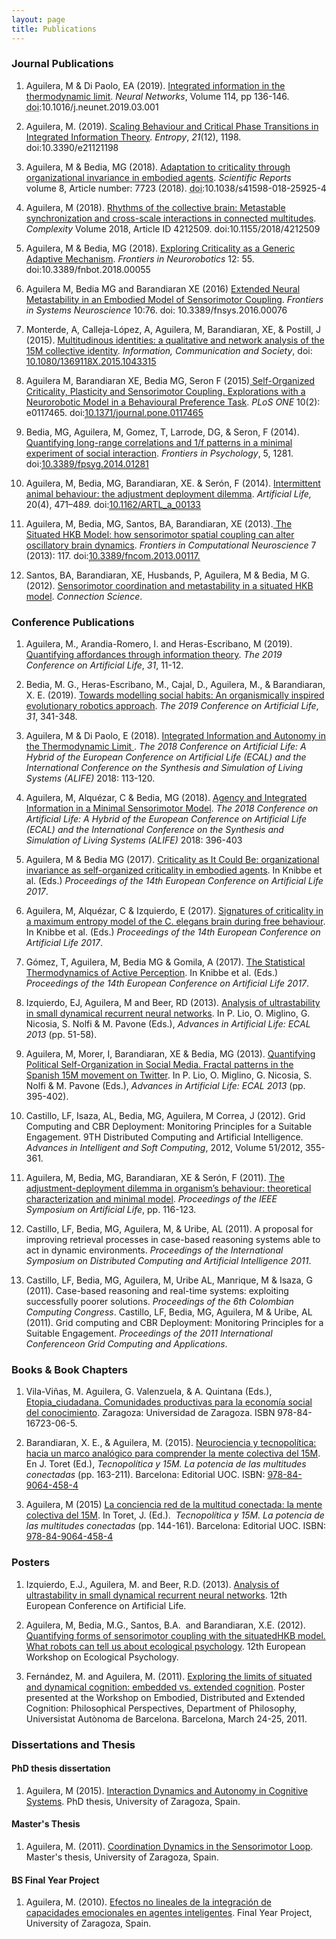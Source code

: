 ```yaml
---
layout: page
title: Publications
---
```


### Journal Publications

1. Aguilera, M &amp; Di Paolo, EA (2019). <a href="https://doi.org/10.1016/j.neunet.2019.03.001" target="_blank" rel="noopener noreferrer">Integrated information in the thermodynamic limit</a>. <i>Neural Networks</i>, Volume 114, pp 136-146. <abbr title="Digital Object Identifier">doi</abbr>:10.1016/j.neunet.2019.03.001

1. Aguilera, M. (2019). <a href="https://www.mdpi.com/1099-4300/21/12/1198" target="_blank" rel="noopener">Scaling Behaviour and Critical Phase Transitions in Integrated Information Theory</a>. <i>Entropy</i>, <i>21</i>(12), 1198. doi:10.3390/e21121198

1. Aguilera, M &amp; Bedia, MG (2018). <a href="https://www.nature.com/articles/s41598-018-25925-4#Abs1" target="_blank" rel="noopener noreferrer">Adaptation to criticality through organizational invariance in embodied agents</a>. <i>Scientific Reports </i> volume 8, Article number: 7723 (2018). <abbr title="Digital Object Identifier">doi</abbr>:10.1038/s41598-018-25925-4

1. Aguilera, M (2018). <a href="https://www.hindawi.com/journals/complexity/2018/4212509/" target="_blank" rel="noopener noreferrer">Rhythms of the collective brain: Metastable synchronization and cross-scale interactions in connected multitudes</a>.<em> Complexity</em> Volume 2018, Article ID 4212509. doi:10.1155/2018/4212509

1. Aguilera, M &amp; Bedia, MG (2018). <a href="https://doi.org/10.3389/fnbot.2018.00055">Exploring Criticality as a Generic Adaptive Mechanism</a>.<em> Frontiers in Neurorobotics</em> 12: 55. doi:10.3389/fnbot.2018.00055

1. Aguilera M, Bedia MG and Barandiaran XE (2016) <a href="http://journal.frontiersin.org/article/10.3389/fnsys.2016.00076/pdf">Extended Neural Metastability in an Embodied Model of Sensorimotor Coupling</a>. <em>Frontiers in Systems Neuroscience</em> 10:76. doi: 10.3389/fnsys.2016.00076

1. Monterde, A, Calleja-López, A, Aguilera, M, Barandiaran, XE, &amp; Postill, J (2015). <a href="https://maguilera0.files.wordpress.com/2015/11/monterde_etal_2015_multitudinous_identities.pdf" target="_blank" rel="noopener noreferrer">Multitudinous identities: a qualitative and network analysis of the 15M collective identity</a>. <em>Information, Communication and Society</em>, doi: <a class="libx-autolink" title="DOI was not found" href="http://roble.unizar.es:4550/resserv?__char_set=utf8&amp;id=doi:10.1080/1369118X.2015.1043315&amp;sid=libx&amp;genre=article">10.1080/1369118X.2015.1043315</a>

1. Aguilera M, Barandiaran XE, Bedia MG, Seron F (2015)<a href="https://maguilera0.files.wordpress.com/2015/03/journal-pone-0117465.pdf" target="_blank" rel="noopener noreferrer"> Self-Organized Criticality, Plasticity and Sensorimotor Coupling. Explorations with a Neurorobotic Model in a Behavioural Preference Task</a>. <em>PLoS ONE</em> 10(2): e0117465. doi:<a class="libx-autolink" style="border-bottom:1px dotted;" title="libx-autolink" href="http://roble.unizar.es:4550/resserv?__char_set=utf8&amp;id=doi:10.1371/journal.pone.0117465&amp;sid=libx&amp;genre=article">10.1371/journal.pone.0117465</a>

1. Bedia, MG, Aguilera, M, Gomez, T, Larrode, DG, &amp; Seron, F (2014). <a href="https://maguilera0.files.wordpress.com/2014/11/fpsyg-05-01281.pdf" target="_blank" rel="noopener noreferrer">Quantifying long-range correlations and 1/f patterns in a minimal experiment of social interaction</a>. <em>Frontiers in Psychology</em>, 5, 1281. doi:<a class="libx-autolink" style="border-bottom:1px dotted;" title="libx-autolink" href="http://roble.unizar.es:4550/resserv?__char_set=utf8&amp;id=doi:10.3389/fpsyg.2014.01281&amp;sid=libx&amp;genre=article">10.3389/fpsyg.2014.01281</a>

1. Aguilera, M, Bedia, MG, Barandiaran, XE. &amp; Serón, F (2014). <a href="https://maguilera0.files.wordpress.com/2012/11/adjustment-deployment-dilemma.pdf">Intermittent animal behaviour: the adjustment deployment dilemma</a>.<em> Artificial Life, </em>20(4), 471–48<em>9. </em>doi:<a class="libx-autolink" style="border-bottom:1px dotted;" title="libx-autolink" href="http://roble.unizar.es:4550/resserv?__char_set=utf8&amp;id=doi:10.1162/ARTL_a_00133&amp;sid=libx&amp;genre=article">10.1162/ARTL_a_00133</a>

1. Aguilera, M, Bedia, MG, Santos, BA, Barandiaran, XE (2013).<a href="http://maguilera0.files.wordpress.com/2012/11/fncom-07-00117.pdf" target="_blank" rel="noopener noreferrer"> The Situated HKB Model: how sensorimotor spatial coupling can alter oscillatory brain dynamics</a>. <i>Frontiers in Computational Neuroscience</i> 7 (2013): 117. doi:<a class="libx-autolink" style="border-bottom:1px dotted;" title="libx-autolink" href="http://roble.unizar.es:4550/resserv?__char_set=utf8&amp;id=doi:10.3389/fncom.2013.00117&amp;sid=libx&amp;genre=article">10.3389/fncom.2013.00117.</a>

1. Santos, BA, Barandiaran, XE, Husbands, P, Aguilera, M &amp; Bedia, M G. (2012). <a href="http://maguilera0.files.wordpress.com/2013/06/metastability_situated-hkb_connection-science.pdf" target="_blank" rel="noopener noreferrer">Sensorimotor coordination and metastability in a situated HKB model</a>. <em>Connection Science</em>.


### Conference Publications

1. Aguilera, M., Arandia-Romero, I. and Heras-Escribano, M (2019). <a href="https://doi.org/10.1162/isal_a_00136" target="_blank" rel="noopener">Quantifying affordances through information theory</a>. <i>The 2019 Conference on Artificial Life</i>, <i>31</i>, 11-12.

1. Bedia, M. G., Heras-Escribano, M., Cajal, D., Aguilera, M., &amp; Barandiaran, X. E. (2019). <a href="https://doi.org/10.1162/isal_a_00185" target="_blank" rel="noopener">Towards modelling social habits: An organismically inspired evolutionary robotics approach</a>. <i>The 2019 Conference on Artificial Life</i>, <i>31</i>, 341-348.

1. Aguilera, M &amp; Di Paolo, E (2018). <a href="https://www.mitpressjournals.org/doi/abs/10.1162/isal_a_00030" target="_blank" rel="noopener noreferrer">Integrated Information and Autonomy in the Thermodynamic Limit </a>. <em>The 2018 Conference on Artificial Life: A Hybrid of the European Conference on Artificial Life (ECAL) and the International Conference on the Synthesis and Simulation of Living Systems (ALIFE)</em> 2018: 113-120.

1. Aguilera, M, Alquézar, C &amp; Bedia, MG (2018). <a href="https://www.mitpressjournals.org/doi/abs/10.1162/isal_a_00077" target="_blank" rel="noopener noreferrer">Agency and Integrated Information in a Minimal Sensorimotor Model</a>. <em>The 2018 Conference on Artificial Life: A Hybrid of the European Conference on Artificial Life (ECAL) and the International Conference on the Synthesis and Simulation of Living Systems (ALIFE)</em> 2018: 396-403

1. Aguilera, M &amp; Bedia MG (2017). <a href="http://cognet.mit.edu/sites/default/files/journalpdfs/ecal_a_009.pdf" target="_blank" rel="noopener noreferrer">Criticality as It Could Be: organizational invariance as self-organized criticality in embodied agents</a>. In Knibbe et al. (Eds.) <em>Proceedings of the 14th European Conference on Artificial Life 2017</em>.

1. Aguilera, M, Alquézar, C &amp; Izquierdo, E (2017). <a href="http://cognet.mit.edu/sites/default/files/journalpdfs/ecal_a_010.pdf" target="_blank" rel="noopener noreferrer">Signatures of criticality in a maximum entropy model of the C. elegans brain during free behaviour</a>. In Knibbe et al. (Eds.) <em>Proceedings of the 14th European Conference on Artificial Life 2017</em>.

1. Gómez, T, Aguilera, M, Bedia MG &amp; Gomila, A (2017). <a href="http://cognet.mit.edu/sites/default/files/journalpdfs/ecal_a_082.pdf" target="_blank" rel="noopener noreferrer">The Statistical Thermodynamics of Active Perception</a>. In Knibbe et al. (Eds.) <em>Proceedings of the 14th European Conference on Artificial Life 2017</em>.

1. Izquierdo, EJ, Aguilera, M and Beer, RD (2013). <a href="http://maguilera0.files.wordpress.com/2012/11/izquierdoecal2013.pdf" target="_blank" rel="noopener noreferrer">Analysis of ultrastability in small dynamical recurrent neural networks</a>. In P. Lio, O. Miglino, G. Nicosia, S. Nolfi &amp; M. Pavone (Eds.), <i>Advances in Artificial Life: ECAL 2013</i> (pp. 51-58).

1. Aguilera, M, Morer, I, Barandiaran, XE &amp; Bedia, MG (2013). <a href="http://maguilera0.files.wordpress.com/2012/11/main.pdf" target="_blank" rel="noopener noreferrer">Quantifying Political Self-Organization in Social Media. Fractal patterns in the Spanish 15M movement on Twitter</a>. In P. Lio, O. Miglino, G. Nicosia, S. Nolfi &amp; M. Pavone (Eds.), <i>Advances in Artificial Life: ECAL 2013</i> (pp. 395-402).

1. Castillo, LF, Isaza, AL, Bedia, MG, Aguilera, M Correa, J (2012). Grid Computing and CBR Deployment: Monitoring Principles for a Suitable Engagement. 9TH Distributed Computing and Artificial Intelligence. <em>Advances in Intelligent and Soft Computing</em>, 2012, Volume 51/2012, 355-361.

1. Aguilera, M, Bedia, MG, Barandiaran, XE &amp; Serón, F (2011). <a href="http://maguilera0.files.wordpress.com/2012/11/aguilera_etal_-_2011_-_the_adjustment-deployment_dilemma_in_organisms_behaviour_-_.pdf" target="_blank" rel="noopener noreferrer">The adjustment-deployment dilemma in organism’s behaviour: theoretical characterization and minimal model</a>.<em> Proceedings of the IEEE Symposium on Artificial Life</em>, pp. 116-123.

1. Castillo, LF, Bedia, MG, Aguilera, M, &amp; Uribe, AL (2011). A proposal for improving retrieval processes in case-based reasoning systems able to act in dynamic environments. <em>Proceedings of the International Symposium on Distributed Computing and Artificial Intelligence 2011</em>.

1. Castillo, LF, Bedia, MG, Aguilera, M, Uribe AL, Manrique, M &amp; Isaza, G (2011). Case-based reasoning and real-time systems: exploiting successfully poorer solutions. <em>Proceedings of the 6th Colombian Computing Congress</em>.
Castillo, LF, Bedia, MG, Aguilera, M &amp; Uribe, AL (2011). Grid computing and CBR Deployment: Monitoring Principles for a Suitable Engagement. <em>Proceedings of the 2011 International Conferenceon Grid Computing and Applications</em>.

### Books &amp; Book Chapters

1. Vila-Viñas, M. Aguilera, G. Valenzuela, &amp; A. Quintana (Eds.), <a href="http://etopiaciudadana.unizar.es/files/Etopia_Ciudadana_2016_libro.pdf">Etopia_ciudadana. Comunidades productivas para la economía social del conocimiento</a>. Zaragoza: Universidad de Zaragoza. ISBN 978-84-16723-06-5.

1. Barandiaran, X. E., &amp; Aguilera, M. (2015). <a href="https://maguilera0.files.wordpress.com/2012/11/barandiaran_n_aguilera_-_2015_-_neurociencia_y_tecnopolitica_15m_-_tecnopolitica15m_cap.pdf">Neurociencia y tecnopolítica: hacia un marco analógico para comprender la mente colectiva del 15M</a>. En J. Toret (Ed.), <em>Tecnopolítica y 15M. La potencia de las multitudes conectadas</em> (pp. 163-211). Barcelona: Editorial UOC. ISBN: <a class="libx-autolink" title="ISBN not found" href="http://roble.unizar.es/search*spi/i?8490644586&amp;startLimit=&amp;endLimit=">978-84-9064-458-4</a>

1. Aguilera, M (2015) <a href="http://maguilera0.files.wordpress.com/2013/06/capitulo.pdf" target="_blank" rel="noopener noreferrer">La conciencia red de la multitud conectada: la mente colectiva del 15M</a>. In Toret, J. (Ed.).  <em>Tecnopolítica y 15M. La potencia de las multitudes conectadas</em> (pp. 144-161). Barcelona: Editorial UOC. ISBN: <a class="libx-autolink" title="ISBN not found" href="http://roble.unizar.es/search*spi/i?8490644586&amp;startLimit=&amp;endLimit=">978-84-9064-458-4</a>

### Posters

1. Izquierdo, E.J., Aguilera, M. and Beer, R.D. (2013). <a href="http://maguilera0.files.wordpress.com/2012/11/poster_final.pdf" target="_blank" rel="noopener noreferrer">Analysis of ultrastability in small dynamical recurrent neural networks</a>. 12th European Conference on Artificial Life.

1. Aguilera, M, Bedia, M.G., Santos, B.A.  and Barandiaran, X.E. (2012).<a href="http://maguilera0.files.wordpress.com/2012/11/quantifying-forms-of-sensorimotor-coupling.pdf" target="_blank" rel="noopener noreferrer"> Quantifying forms of sensorimotor coupling with the situated­HKB model. What robots can tell us about ecological psychology</a>. 12th European Workshop on Ecological Psychology.

1. Fernández, M. and Aguilera, M. (2011). <a href="http://maguilera0.files.wordpress.com/2012/11/poster-extended-vs-embedded-cog.pdf" target="_blank" rel="noopener noreferrer">Exploring the limits of situated and dynamical cognition: embedded vs. extended cognition</a>. Poster presented at the Workshop on Embodied, Distributed and Extended Cognition: Philosophical Perspectives, Department of Philosophy, Universistat Autònoma de Barcelona. Barcelona, March 24-25, 2011.

### Dissertations and Thesis

#### PhD thesis dissertation

1. Aguilera, M (2015). <a href="http://phdthesis.maguilera.net/">Interaction Dynamics and Autonomy in Cognitive Systems</a>. PhD thesis, University of Zaragoza, Spain.

#### Master's Thesis

1. Aguilera, M. (2011). <a href="http://zaguan.unizar.es/TAZ/CPS/2011/6274/TAZ-TFM-2011-040.pdf" target="_blank" rel="noopener noreferrer">Coordination Dynamics in the Sensorimotor Loop</a>. Master's thesis, University of Zaragoza, Spain.

#### BS Final Year Project

1. Aguilera, M. (2010). <a href="http://www.google.es/url?sa=t&amp;rct=j&amp;q=&amp;esrc=s&amp;source=web&amp;cd=1&amp;cad=rja&amp;ved=0CB8QFjAA&amp;url=http%3A%2F%2Fzaguan.unizar.es%2FTAZ%2FCPS%2F2010%2F4897%2FTAZ-PFC-2010-105.pdf&amp;ei=QL2XUOKNBo3U4QTps4DwBQ&amp;usg=AFQjCNGZHWOFTOMNmm42J7p3bqVjBWEieg" target="_blank" rel="noopener noreferrer">Efectos no lineales de la integración de capacidades emocionales en agentes inteligentes</a>. Final Year Project, University of Zaragoza, Spain.
